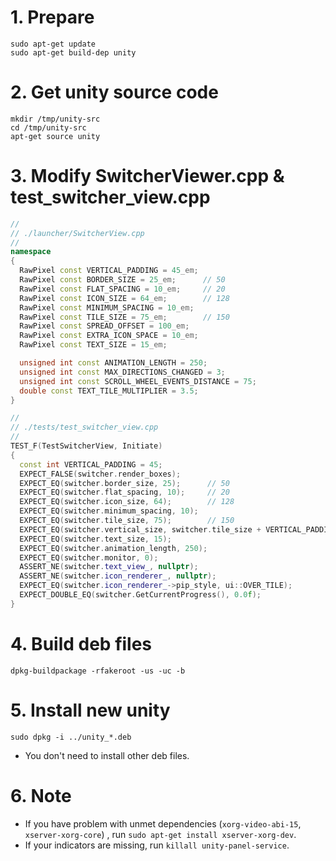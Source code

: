 # 1. Prepare
```shell
sudo apt-get update
sudo apt-get build-dep unity
```


# 2. Get unity source code
```shell
mkdir /tmp/unity-src
cd /tmp/unity-src
apt-get source unity
```


# 3. Modify SwitcherViewer.cpp & test_switcher_view.cpp
```cpp
//
// ./launcher/SwitcherView.cpp
//
namespace
{
  RawPixel const VERTICAL_PADDING = 45_em;
  RawPixel const BORDER_SIZE = 25_em;      // 50
  RawPixel const FLAT_SPACING = 10_em;     // 20
  RawPixel const ICON_SIZE = 64_em;        // 128
  RawPixel const MINIMUM_SPACING = 10_em;
  RawPixel const TILE_SIZE = 75_em;        // 150
  RawPixel const SPREAD_OFFSET = 100_em;
  RawPixel const EXTRA_ICON_SPACE = 10_em;
  RawPixel const TEXT_SIZE = 15_em;

  unsigned int const ANIMATION_LENGTH = 250;
  unsigned int const MAX_DIRECTIONS_CHANGED = 3;
  unsigned int const SCROLL_WHEEL_EVENTS_DISTANCE = 75;
  double const TEXT_TILE_MULTIPLIER = 3.5;
}
```

```cpp
//
// ./tests/test_switcher_view.cpp
//
TEST_F(TestSwitcherView, Initiate)
{
  const int VERTICAL_PADDING = 45;
  EXPECT_FALSE(switcher.render_boxes);
  EXPECT_EQ(switcher.border_size, 25);      // 50
  EXPECT_EQ(switcher.flat_spacing, 10);     // 20
  EXPECT_EQ(switcher.icon_size, 64);        // 128
  EXPECT_EQ(switcher.minimum_spacing, 10);
  EXPECT_EQ(switcher.tile_size, 75);        // 150
  EXPECT_EQ(switcher.vertical_size, switcher.tile_size + VERTICAL_PADDING * 2);
  EXPECT_EQ(switcher.text_size, 15);
  EXPECT_EQ(switcher.animation_length, 250);
  EXPECT_EQ(switcher.monitor, 0);
  ASSERT_NE(switcher.text_view_, nullptr);
  ASSERT_NE(switcher.icon_renderer_, nullptr);
  EXPECT_EQ(switcher.icon_renderer_->pip_style, ui::OVER_TILE);
  EXPECT_DOUBLE_EQ(switcher.GetCurrentProgress(), 0.0f);
}
```


# 4. Build deb files
```shell
dpkg-buildpackage -rfakeroot -us -uc -b
```


# 5. Install new unity
```shell
sudo dpkg -i ../unity_*.deb
```

  - You don't need to install other deb files.


# 6. Note
  - If you have problem with unmet dependencies (`xorg-video-abi-15`, `xserver-xorg-core`) , run `sudo apt-get install xserver-xorg-dev`.
  - If your indicators are missing, run `killall unity-panel-service`.
